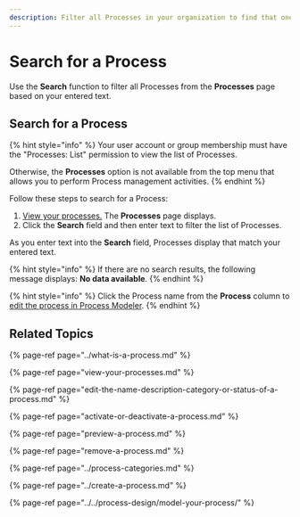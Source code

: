 ```yaml
---
description: Filter all Processes in your organization to find that one you need.
---
```


# Search for a Process

Use the **Search** function to filter all Processes from the **Processes** page based on your entered text.

## Search for a Process

{% hint style="info" %}
Your user account or group membership must have the "Processes: List" permission to view the list of Processes.

Otherwise, the **Processes** option is not available from the top menu that allows you to perform Process management activities.
{% endhint %}

Follow these steps to search for a Process:

1. [View your processes.](./#view-your-processes) The **Processes** page displays.
2. Click the **Search** field and then enter text to filter the list of Processes.

As you enter text into the **Search** field, Processes display that match your entered text.

{% hint style="info" %}
If there are no search results, the following message displays: **No data available**.
{% endhint %}

{% hint style="info" %}
Click the Process name from the **Process** column to [edit the process in Process Modeler](../../process-design/model-your-process/).
{% endhint %}

## Related Topics

{% page-ref page="../what-is-a-process.md" %}

{% page-ref page="view-your-processes.md" %}

{% page-ref page="edit-the-name-description-category-or-status-of-a-process.md" %}

{% page-ref page="activate-or-deactivate-a-process.md" %}

{% page-ref page="preview-a-process.md" %}

{% page-ref page="remove-a-process.md" %}

{% page-ref page="../process-categories.md" %}

{% page-ref page="../create-a-process.md" %}

{% page-ref page="../../process-design/model-your-process/" %}

